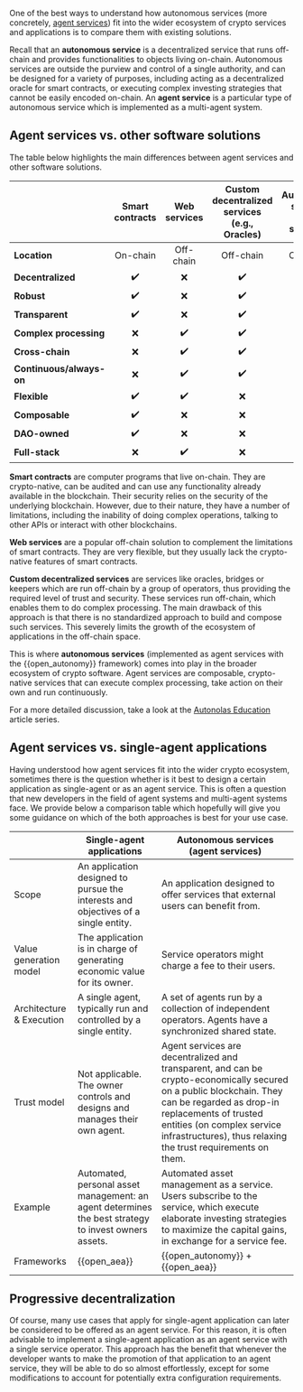 One of the best ways to understand how autonomous services (more concretely, [agent services](./what_is_an_agent_service.md)) fit into
the wider ecosystem of crypto services and applications is to compare them with existing solutions.

Recall that an **autonomous service** is a decentralized service that runs off-chain and provides functionalities to objects living on-chain. Autonomous services are outside the purview and control of a single authority, and can be designed for a variety of purposes, including acting as a decentralized oracle for smart contracts, or executing complex investing strategies that cannot be easily encoded on-chain. An **agent service** is a particular type of autonomous service which is implemented as a multi-agent system.

## Agent services vs. other software solutions

The table below highlights the main differences between agent services and other software solutions.

|                          |   Smart contracts  |    Web services    | Custom decentralized services (e.g., Oracles) | **Autonomous services (agent services)** |
|--------------------------|:------------------:|:------------------:|:---------------------------------------------:|:----------------------------------------:|
| **Location**             |      On-chain      |      Off-chain     |                   Off-chain                   |                 Off-chain                |
| **Decentralized**        | :heavy_check_mark: |         :x:        |               :heavy_check_mark:              |            :heavy_check_mark:            |
| **Robust**               | :heavy_check_mark: |         :x:        |               :heavy_check_mark:              |            :heavy_check_mark:            |
| **Transparent**          | :heavy_check_mark: |         :x:        |               :heavy_check_mark:              |            :heavy_check_mark:            |
| **Complex processing**   |         :x:        | :heavy_check_mark: |               :heavy_check_mark:              |            :heavy_check_mark:            |
| **Cross-chain**          |         :x:        | :heavy_check_mark: |               :heavy_check_mark:              |            :heavy_check_mark:            |
| **Continuous/always-on** |         :x:        | :heavy_check_mark: |               :heavy_check_mark:              |            :heavy_check_mark:            |
| **Flexible**             | :heavy_check_mark: | :heavy_check_mark: |                      :x:                      |            :heavy_check_mark:            |
| **Composable**           | :heavy_check_mark: |         :x:        |                      :x:                      |            :heavy_check_mark:            |
| **DAO-owned**            | :heavy_check_mark: |         :x:        |                      :x:                      |            :heavy_check_mark:            |
| **Full-stack**           |         :x:        | :heavy_check_mark: |                      :x:                      |            :heavy_check_mark:            |

**Smart contracts** are computer programs that live on-chain. They are crypto-native, can be audited and can use any functionality already available in the blockchain. Their security relies
on the security of the underlying blockchain. However, due to their nature, they have a number of limitations, including the inability of doing complex operations, talking to other APIs or interact with other blockchains.

**Web services** are a popular off-chain solution to complement the limitations of smart contracts. They are very flexible, but they usually lack the crypto-native features of smart contracts.

**Custom decentralized services** are services like oracles, bridges or keepers which are run off-chain by a group of operators, thus providing the required level of trust and security. These services run off-chain, which enables them to do complex processing. The main drawback of this approach is that there is no standardized approach to build and compose such services. This severely limits the growth of the ecosystem of applications in the off-chain space.

This is where **autonomous services** (implemented as agent services with the {{open_autonomy}} framework) comes into play in the broader ecosystem of crypto software. Agent services are composable, crypto-native services that can execute complex processing, take action on their own and run continuously.

For a more detailed discussion, take a look at the [Autonolas Education](https://www.autonolas.network/education-articles) article series.


## Agent services vs. single-agent applications

Having understood how agent services fit into the wider crypto ecosystem, sometimes there is the question whether is it best to design a certain application as single-agent or as an agent service.
This is often a question that new developers in the field of agent systems and multi-agent systems face. We provide below a comparison table which hopefully will give you some guidance on which of the both approaches is best for your use case.

|       | Single-agent applications             | Autonomous services (agent services) |
| ----------- | ------------------------------------ | --- |
| Scope | An application designed to pursue the interests and objectives of a single entity. | An application designed to offer services that external users can benefit from. |
| Value generation model | The application is in charge of generating economic value for its owner. | Service operators might charge a fee to their users. |
| Architecture & Execution | A single agent, typically run and controlled by a single entity. | A set of agents run by a collection of independent operators. Agents have a synchronized shared state. |
| Trust model | Not applicable. The owner controls and designs and manages their own agent. | Agent services are decentralized and transparent, and can be crypto-economically secured on a public blockchain. They can be regarded as drop-in replacements of trusted entities (on complex service infrastructures), thus relaxing the trust requirements on them. |
| Example | Automated, personal asset management: an agent determines the best strategy to invest owners assets. | Automated asset management as a service. Users subscribe to the service, which execute elaborate investing strategies to maximize the capital gains, in exchange for a service fee. |
| Frameworks   | {{open_aea}} | {{open_autonomy}} + {{open_aea}} |

## Progressive decentralization

Of course, many use cases that apply for single-agent application can later be considered to be offered as an agent service. For this reason, it is often advisable to implement a single-agent application as an agent service with a single service operator. This approach has the benefit that whenever the developer wants to make the promotion of that application to an agent service, they will be able to do so almost effortlessly, except for some modifications to account for potentially extra configuration requirements.
